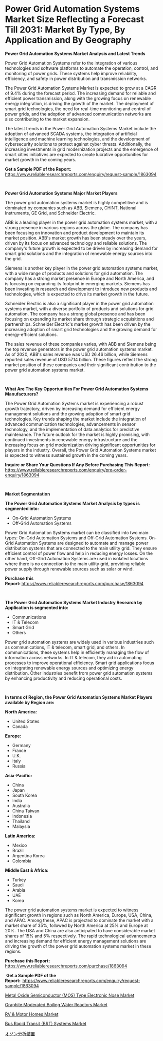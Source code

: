 <p><h1>Power Grid Automation Systems Market Size Reflecting a Forecast Till 2031: Market By Type, By Application and By Geography</h1></p><p><strong>Power Grid Automation Systems Market Analysis and Latest Trends</strong></p>
<p><p>Power Grid Automation Systems refer to the integration of various technologies and software platforms to automate the operation, control, and monitoring of power grids. These systems help improve reliability, efficiency, and safety in power distribution and transmission networks.</p><p>The Power Grid Automation Systems Market is expected to grow at a CAGR of 9.4% during the forecast period. The increasing demand for reliable and efficient power transmission, along with the growing focus on renewable energy integration, is driving the growth of the market. The deployment of smart grid technologies, the need for real-time monitoring and control of power grids, and the adoption of advanced communication networks are also contributing to the market expansion.</p><p>The latest trends in the Power Grid Automation Systems Market include the adoption of advanced SCADA systems, the integration of artificial intelligence and machine learning technologies, and the development of cybersecurity solutions to protect against cyber threats. Additionally, the increasing investments in grid modernization projects and the emergence of smart cities initiatives are expected to create lucrative opportunities for market growth in the coming years.</p></p>
<p><strong>Get a Sample PDF of the Report:&nbsp;</strong> <a href="https://www.reliableresearchreports.com/enquiry/request-sample/1863094">https://www.reliableresearchreports.com/enquiry/request-sample/1863094</a></p>
<p>&nbsp;</p>
<p><strong>Power Grid Automation Systems Major Market Players</strong></p>
<p><p>The power grid automation systems market is highly competitive and is dominated by companies such as ABB, Siemens, CHINT, National Instruments, GE Grid, and Schneider Electric. </p><p>ABB is a leading player in the power grid automation systems market, with a strong presence in various regions across the globe. The company has been focusing on innovation and product development to maintain its market position. ABB's market growth has been steady over the years, driven by its focus on advanced technology and reliable solutions. The company's future growth is expected to be driven by increasing demand for smart grid solutions and the integration of renewable energy sources into the grid.</p><p>Siemens is another key player in the power grid automation systems market, with a wide range of products and solutions for grid automation. The company has a strong market presence in Europe and North America, and is focusing on expanding its footprint in emerging markets. Siemens has been investing in research and development to introduce new products and technologies, which is expected to drive its market growth in the future.</p><p>Schneider Electric is also a significant player in the power grid automation systems market, with a diverse portfolio of products and solutions for grid automation. The company has a strong global presence and has been focusing on expanding its market share through strategic acquisitions and partnerships. Schneider Electric's market growth has been driven by the increasing adoption of smart grid technologies and the growing demand for energy-efficient solutions.</p><p>The sales revenue of these companies varies, with ABB and Siemens being the top revenue generators in the power grid automation systems market. As of 2020, ABB's sales revenue was USD 26.46 billion, while Siemens reported sales revenue of USD 57.14 billion. These figures reflect the strong market position of these companies and their significant contribution to the power grid automation systems market.</p></p>
<p>&nbsp;</p>
<p><strong>What Are The Key Opportunities For Power Grid Automation Systems Manufacturers?</strong></p>
<p><p>The Power Grid Automation Systems market is experiencing a robust growth trajectory, driven by increasing demand for efficient energy management solutions and the growing adoption of smart grid technologies. Key trends shaping the market include the integration of advanced communication technologies, advancements in sensor technology, and the implementation of data analytics for predictive maintenance. The future outlook for the market is highly promising, with continued investments in renewable energy infrastructure and the increasing focus on grid modernization driving significant opportunities for players in the industry. Overall, the Power Grid Automation Systems market is expected to witness sustained growth in the coming years.</p></p>
<p><strong>Inquire or Share Your Questions If Any Before Purchasing This Report:</strong> <a href="https://www.reliableresearchreports.com/enquiry/pre-order-enquiry/1863094">https://www.reliableresearchreports.com/enquiry/pre-order-enquiry/1863094</a></p>
<p>&nbsp;</p>
<p><strong>Market Segmentation</strong></p>
<p><strong>The Power Grid Automation Systems Market Analysis by types is segmented into:</strong></p>
<p><ul><li>On-Grid Automation Systems</li><li>Off-Grid Automation Systems</li></ul></p>
<p><p>Power Grid Automation Systems market can be classified into two main types: On-Grid Automation Systems and Off-Grid Automation Systems. On-Grid Automation Systems are designed to automate and manage power distribution systems that are connected to the main utility grid. They ensure efficient control of power flow and help in reducing energy losses. On the other hand, Off-Grid Automation Systems are used in isolated locations where there is no connection to the main utility grid, providing reliable power supply through renewable sources such as solar or wind.</p></p>
<p><strong>Purchase this Report:&nbsp;</strong><a href="https://www.reliableresearchreports.com/purchase/1863094">https://www.reliableresearchreports.com/purchase/1863094</a></p>
<p>&nbsp;</p>
<p><strong>The Power Grid Automation Systems Market Industry Research by Application is segmented into:</strong></p>
<p><ul><li>Communications</li><li>IT & Telecom</li><li>Smart Grid</li><li>Others</li></ul></p>
<p><p>Power grid automation systems are widely used in various industries such as communications, IT & telecom, smart grid, and others. In communications, these systems help in efficiently managing the flow of information across networks. In IT & telecom, they aid in automating processes to improve operational efficiency. Smart grid applications focus on integrating renewable energy sources and optimizing energy distribution. Other industries benefit from power grid automation systems by enhancing productivity and reducing operational costs.</p></p>
<p>&nbsp;</p>
<p><strong>In terms of Region, the Power Grid Automation Systems Market Players available by Region are:</strong></p>
<p>
    <p> <strong> North America: </strong>
        <ul>
            <li>United States</li>
            <li>Canada</li>
        </ul>
        </p> 
    <p> <strong> Europe: </strong>
        <ul>
            <li>Germany</li>
            <li>France</li>
            <li>U.K.</li>
            <li>Italy</li>
            <li>Russia</li>
        </ul>
        </p> 
    <p> <strong> Asia-Pacific: </strong>
        <ul>
            <li>China</li>
            <li>Japan</li>
            <li>South Korea</li>
            <li>India</li>
            <li>Australia</li>
            <li>China Taiwan</li>
            <li>Indonesia</li>
            <li>Thailand</li>
            <li>Malaysia</li>
        </ul>
        </p> 
    <p> <strong> Latin America: </strong>
        <ul>
            <li>Mexico</li>
            <li>Brazil</li>
            <li>Argentina Korea</li>
            <li>Colombia</li>
        </ul>
        </p> 
    <p> <strong> Middle East & Africa: </strong>
        <ul>
            <li>Turkey</li>
            <li>Saudi</li>
            <li>Arabia</li>
            <li>UAE</li>
            <li>Korea</li>
        </ul>
    </p>
    </p>
<p><p>The power grid automation systems market is expected to witness significant growth in regions such as North America, Europe, USA, China, and APAC. Among these, APAC is projected to dominate the market with a market share of 35%, followed by North America at 25% and Europe at 20%. The USA and China are also anticipated to have considerable market shares of 15% and 5% respectively. The rapid technological advancements and increasing demand for efficient energy management solutions are driving the growth of the power grid automation systems market in these regions.</p></p>
<p><strong>Purchase this Report: </strong><a href="https://www.reliableresearchreports.com/purchase/1863094">https://www.reliableresearchreports.com/purchase/1863094</a></p>
<p>&nbsp;<strong>Get a Sample PDF of the Report:&nbsp;&nbsp;</strong><a href="https://www.reliableresearchreports.com/enquiry/request-sample/1863094">https://www.reliableresearchreports.com/enquiry/request-sample/1863094</a></p>
<p><strong></strong></p>
<p><p><a href="https://www.linkedin.com/pulse/metal-oxide-semiconductor-mos-type-electronic-nose-market-g4tjf?trackingId=WglkXX056xajzqxVf1%2FpPg%3D%3D">Metal Oxide Semiconductor (MOS) Type Electronic Nose Market</a></p><p><a href="https://github.com/mbisetmhermsr/Market-Research-Report-List-1/blob/main/graphite-moderated-boiling-water-reactors-market.md">Graphite Moderated Boiling Water Reactors Market</a></p><p><a href="https://issuu.com/reportprime-2/docs/rv-motor-homes-market-size-2030.pptx">RV & Motor Homes Market</a></p><p><a href="https://issuu.com/reportprime-2/docs/bus-rapid-transit-brt-systems-market-size-2030.ppt">Bus Rapid Transit (BRT) Systems Market</a></p><p><a href="https://github.com/avwofrml53535/Market-Research-Report-List-1/blob/main/601108416958.md">オゾン分析装置</a></p></p>